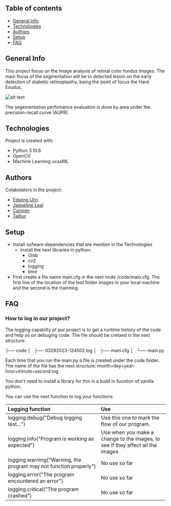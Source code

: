 ## Table of contents
* [General info](#general-info)
* [Technologies](#technologies)
* [Authors](#authors)
* [Setup](#setup)
* [FAQ](#faq)

## General Info
This project focus on the Image analysis of retinal color fundus images. The
main focus of the segmentation will be to detected lesion on the early
detection of diabetic retinoplasthy, being the point of focus the Hard Exudus.

![alt text](https://pub.mdpi-res.com/sensors/sensors-21-03704/article_deploy/html/images/sensors-21-03704-g001.png?1623041606)

The segementation perfomance evaluation is done by area under the
precision-recall curve (AUPR).


## Technologies
Project is created with: 
* Python 3.10.6
* OpenCV 
* Machine Learning ucasML

## Authors
Colabolators in the project: 
* [Edwing Ulin](https://github.com/EdAlita)
* [Jaqueline Leal](https://github.com/JLealc)
* [Carmen]()
* [Taibur]()

## Setup
* Install sofware dependencies that are mention in the Technologies
    * Install the next libraries in python:
        * Glob
        * cv2
        * logging
        * time
* First create a file name main.cfg in the next route /code/main.cfg. The first line of the location of the test folder images in your local machine and the second is the trainning.

## FAQ

### How to log in our project?

The logging capabilty pf pur project is to get a runtime history of the code and help us on debuging code. The file should be cretaed in the next structure:

├── code
│   ├── 03282023-124502.log
│   ├── main.cfg
│   └── main.py

Each time that you run the main.py a file is created under the code folder. The name of the file has the next structure:  month+day+year-hour+minute+second.log

You don't need to install a library for this is a build in fucntion of vanilla python.

You can use the next function to log your functions

|Logging function                                                     |Use                                                                             |
|:---                                                                 |:---                                                                            |
|logging.debug("Debug logging test...")                               | Use this one to mark the flow of our program.                                  |
|logging.info("Program is working as expected")                       | Use when you make a change to the images, to see if they affect all the images |
|logging.warning("Warning, the program may not function properly")    | No use so far                                                                  |
|logging.error("The program encountered an error")                    | No use so far                                                                  |
|logging.critical("The program crashed")                              | No use so far                                                                  |








